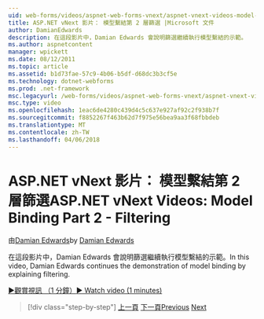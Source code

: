 ```yaml
---
uid: web-forms/videos/aspnet-web-forms-vnext/aspnet-vnext-videos-model-binding-part-2-filtering
title: ASP.NET vNext 影片： 模型繫結第 2 層篩選 |Microsoft 文件
author: DamianEdwards
description: 在這段影片中，Damian Edwards 會說明篩選繼續執行模型繫結的示範。
ms.author: aspnetcontent
manager: wpickett
ms.date: 08/12/2011
ms.topic: article
ms.assetid: b1d73fae-57c9-4b06-b5df-d68dc3b3cf5e
ms.technology: dotnet-webforms
ms.prod: .net-framework
msc.legacyurl: /web-forms/videos/aspnet-web-forms-vnext/aspnet-vnext-videos-model-binding-part-2-filtering
msc.type: video
ms.openlocfilehash: 1eac6de4280c439d4c5c637e927af92c2f938b7f
ms.sourcegitcommit: f8852267f463b62d7f975e56bea9aa3f68fbbdeb
ms.translationtype: MT
ms.contentlocale: zh-TW
ms.lasthandoff: 04/06/2018
---
```

<a name="aspnet-vnext-videos-model-binding-part-2---filtering"></a><span data-ttu-id="82c47-103">ASP.NET vNext 影片： 模型繫結第 2 層篩選</span><span class="sxs-lookup"><span data-stu-id="82c47-103">ASP.NET vNext Videos: Model Binding Part 2 - Filtering</span></span>
====================
<span data-ttu-id="82c47-104">由[Damian Edwards](https://github.com/DamianEdwards)</span><span class="sxs-lookup"><span data-stu-id="82c47-104">by [Damian Edwards](https://github.com/DamianEdwards)</span></span>

<span data-ttu-id="82c47-105">在這段影片中，Damian Edwards 會說明篩選繼續執行模型繫結的示範。</span><span class="sxs-lookup"><span data-stu-id="82c47-105">In this video, Damian Edwards continues the demonstration of model binding by explaining filtering.</span></span>

[<span data-ttu-id="82c47-106">&#9654;觀賞視訊 （1 分鐘）</span><span class="sxs-lookup"><span data-stu-id="82c47-106">&#9654; Watch video (1 minutes)</span></span>](https://channel9.msdn.com/Blogs/ASP-NET-Site-Videos/aspnet-vnext-videos-model-binding-part-2-filtering)

> [!div class="step-by-step"]
> <span data-ttu-id="82c47-107">[上一頁](aspnet-vnext-videos-model-binding-part-1-selecting-data.md)
> [下一頁](aspnet-vnext-videos-model-binding-part-3-updating.md)</span><span class="sxs-lookup"><span data-stu-id="82c47-107">[Previous](aspnet-vnext-videos-model-binding-part-1-selecting-data.md)
[Next](aspnet-vnext-videos-model-binding-part-3-updating.md)</span></span>
